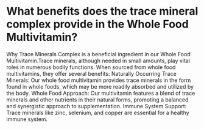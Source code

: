 # What benefits does the trace mineral complex provide in the Whole Food Multivitamin?

Why Trace Minerals Complex is a beneficial ingredient in our Whole Food Multivitamin.Trace minerals, although needed in small amounts, play vital roles in numerous bodily functions. When sourced from whole food multivitamins, they offer several benefits: Naturally Occurring Trace Minerals: Our whole food multivitamin provides trace minerals in the form found in whole foods, which may be more readily absorbed and utilized by the body. Whole Food Approach: Our multivitamin features a blend of trace minerals and other nutrients in their natural forms, promoting a balanced and synergistic approach to supplementation. Immune System Support: Trace minerals like zinc, selenium, and copper are essential for a healthy immune system.